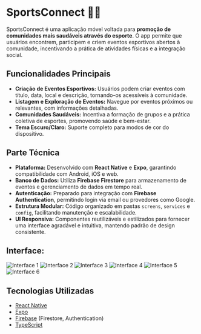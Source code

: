 # SportsConnect 🏌️‍♀️

SportsConnect é uma aplicação móvel voltada para **promoção de comunidades mais saudáveis através do esporte**. O app permite que usuários encontrem, participem e criem eventos esportivos abertos à comunidade, incentivando a prática de atividades físicas e a integração social.

## Funcionalidades Principais

- **Criação de Eventos Esportivos:** Usuários podem criar eventos com título, data, local e descrição, tornando-os acessíveis à comunidade.  
- **Listagem e Exploração de Eventos:** Navegue por eventos próximos ou relevantes, com informações detalhadas.  
- **Comunidades Saudáveis:** Incentiva a formação de grupos e a prática coletiva de esportes, promovendo saúde e bem-estar.  
- **Tema Escuro/Claro:** Suporte completo para modos de cor do dispositivo.

## Parte Técnica

- **Plataforma:** Desenvolvido com **React Native** e **Expo**, garantindo compatibilidade com Android, iOS e web.  
- **Banco de Dados:** Utiliza **Firebase Firestore** para armazenamento de eventos e gerenciamento de dados em tempo real.  
- **Autenticação:** Preparado para integração com **Firebase Authentication**, permitindo login via email ou provedores como Google.  
- **Estrutura Modular:** Código organizado em pastas `screens`, `services` e `config`, facilitando manutenção e escalabilidade.  
- **UI Responsiva:** Componentes reutilizáveis e estilizados para fornecer uma interface agradável e intuitiva, mantendo padrão de design consistente.

## Interface:
![Interface 1](https://github.com/user-attachments/assets/0b4a1d1a-318b-4e8b-a935-41e61afc63c4) ![Interface 2](https://github.com/user-attachments/assets/0a4e1b64-72b7-42c9-a652-1d44f77f49c8) ![Interface 3](https://github.com/user-attachments/assets/b1c2d97b-4adf-488b-9bd4-6a57145cee1f)
![Interface 4](https://github.com/user-attachments/assets/231eda11-94ec-4b21-a173-49d7740b51a8) ![Interface 5](https://github.com/user-attachments/assets/2566b9a3-f397-4fda-b6dd-67ef847ba077) ![Interface 6](https://github.com/user-attachments/assets/a53c14f9-bdb1-45bd-8af5-b23ab994322d)

## Tecnologias Utilizadas

- [React Native](https://reactnative.dev/)  
- [Expo](https://expo.dev/)  
- [Firebase](https://firebase.google.com/) (Firestore, Authentication)  
- [TypeScript](https://www.typescriptlang.org/)
